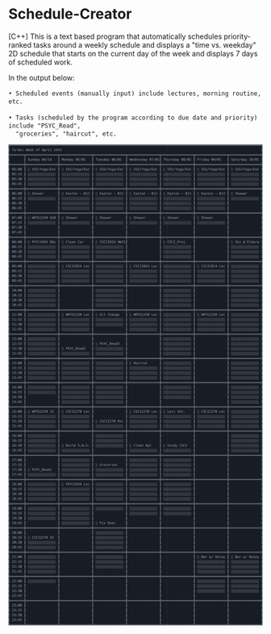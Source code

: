 # Schedule-Creator
[C++] This is a text based program that automatically schedules priority-ranked tasks around a weekly schedule and displays a "time vs. weekday" 2D schedule that starts on the current day of the week and displays 7 days of scheduled work.

In the output below:

    • Scheduled events (manually input) include lectures, morning routine, etc.

    • Tasks (scheduled by the program according to due date and priority) include "PSYC_Read",
      "groceries", "haircut", etc.

![Example weekly calendar output:](example_output.png)
